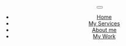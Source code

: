 <!DOCTYPE html>
<html lang="en">
    <head>
        <meta charset="UTF-8">
        <meta name="viewport" content="width=device-width, initial-scale=1.0">
        <title> Nabil Mouahbi Portfolio Website</title>
        <link rel="stylesheet" href="https://cdnjs.cloudflare.com/ajax/libs/normalize/7.0.0/normalize.min.css">
        <link rel="stylesheet" href="https://cdnjs.cloudflare.com/ajax/libs/font-awesome/5.11.2/css/all.css" integrity="sha256-46qynGAkLSFpVbEBog43gvNhfrOj+BmwXdxFgVK/Kvc=" crossorigin="anonymous" />  
        <link href="https://fonts.googleapis.com/css?family=Source+Code+Pro:400,900|Source+Sans+Pro:300,900&display=swap" rel="stylesheet">
        <link rel="stylesheet" href="src/App.css">
    </head>
    <body>
        <header>
            <div class="logo">
                <img src="flag.png" alt="">
            </div>
            <button class="nav-toggle" aria-label="toggle navigation">
                <span class="hamburger"></span>
            </button>
            <nav class="nav">
                <ul class="nav__list">
                    <li class="nav__item"><a href="#home" class="nav__link">Home</a></li>
                    <li class="nav__item"><a href="#services" class="nav__link">My Services</a></li>
                    <li class="nav__item"><a href="#about" class="nav__link">About me</a></li>
                    <li class="nav__item"><a href="#work" class="nav__link">My Work</a></li>
                </ul>
            </nav>
        </header>
      </body>
</html>
